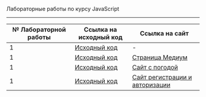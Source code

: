 Лабораторные работы по курсу JavaScript
***
№ Лабораторной работы  |Ссылка на исходный код   |Ссылка на сайт|
-----------------------|-------------------------|--------------|
1                      |[Исходный код](https://github.com/CUzkov/JS_labs/tree/master/lab1/frontend-2020)|-|
1                      |[Исходный код](https://github.com/CUzkov/JS_labs/tree/master/lab2)|[Страница Медиум](https://cuzkov.github.io/JS_labs/lab2/)|
1                      |[Исходный код](https://github.com/CUzkov/JS_labs/tree/master/lab3)|[Сайт с погодой](https://cuzkov.github.io/JS_labs/lab3/)|
1                      |[Исходный код](https://github.com/CUzkov/JS_labs/tree/master/lab4)|[Сайт регистрации и авторизации](https://jslab4form.web.app/)|
